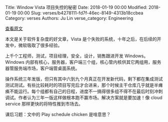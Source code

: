 Title: Window Vista 项目失控的秘密
Date: 2018-01-19 00:00
Modified: 2018-01-19 00:00
Slug: verses/b4278111-fd7f-46ec-8149-4313b18ccbea
Category: verses
Authors: Ju Lin
verse_category: Engineering

[查看原文](https://blog.usejournal.com/what-really-happened-with-vista-an-insiders-retrospective-f713ee77c239)

本文是关于软件复杂度的好文章，Vista 是个失败的系统，十年之后，在后续的开发中，微软吸取了很多经验。

上千个工程师，测试，项目经理，安全，设计，销售跟进开发 Windows。Windows 内部有核心，服务器，客户端三个组，核心管内核供其它两组用，服务器管服务端市场，客户端管桌面系统。

操作系统三年发版，但只有其中六到九个月真正在开发新代码，剩下都在集成测试测试测试。有些比较耗时的项目写完后才合进来，那个时候主干仓库几乎就是半瘫痪不能运行。每个组都有自己的日程，进度不一搞得很多组不得不在最后时刻冲刺调试。作者认为三年一版这样做根本跑不赢市场。解决方案就是要加速！像 cloud service 那样更快的将特性推到市场去。

课后习题：文中的 Play schedule chicken 是啥意思？
